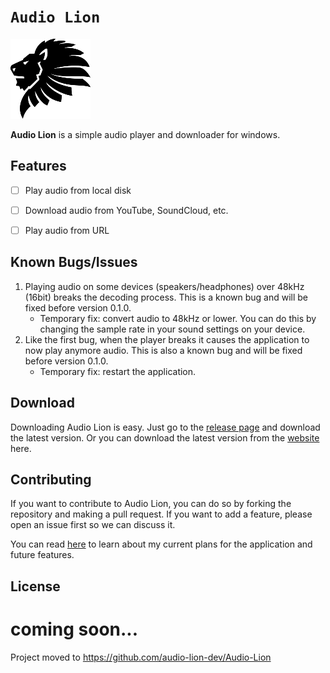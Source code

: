 # `Audio Lion`

![icon](./packages/app/static/lion/128px.png)

**Audio Lion** is a simple audio player and downloader for windows.

## Features

- [ ] Play audio from local disk

- [ ] Download audio from YouTube, SoundCloud, etc.

- [ ] Play audio from URL

## Known Bugs/Issues

1. Playing audio on some devices (speakers/headphones) over 48kHz (16bit) breaks the decoding process. This is a known bug and will be fixed before version 0.1.0.
    - Temporary fix: convert audio to 48kHz or lower. You can do this by changing the sample rate in your sound settings on your device.
2. Like the first bug, when the player breaks it causes the application to now play anymore audio. This is also a known bug and will be fixed before version 0.1.0.
    - Temporary fix: restart the application.

## Download

Downloading Audio Lion is easy. Just go to the [release page](https://github.com/audio-lion-dev/Audio-Lion/releases) and download the latest version. Or you can download the latest version from the [website](https://audio-lion-dev.github.io/download) here.

## Contributing

If you want to contribute to Audio Lion, you can do so by forking the repository and making a pull request. If you want to add a feature, please open an issue first so we can discuss it.

You can read [here](https://github.com/users/ThatGuyJamal/projects/4?fullscreen=true) to learn about my current plans for the application and future features.

## License

coming soon...
=======
Project moved to https://github.com/audio-lion-dev/Audio-Lion
